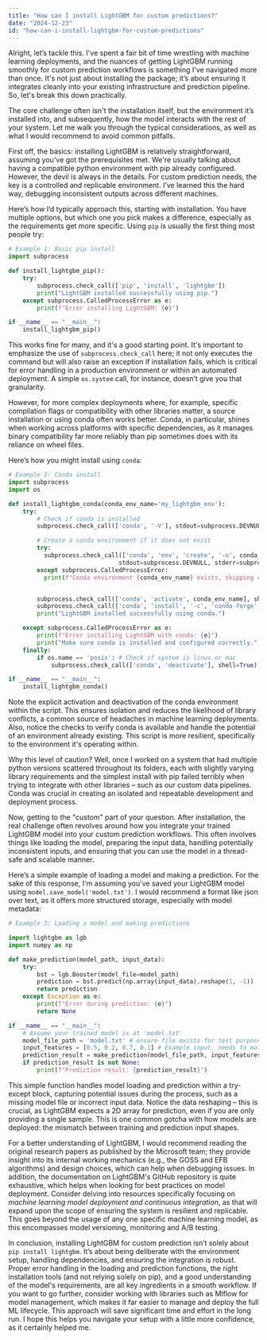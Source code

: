 ```yaml
---
title: "How can I install LightGBM for custom predictions?"
date: "2024-12-23"
id: "how-can-i-install-lightgbm-for-custom-predictions"
---
```


Alright, let’s tackle this. I've spent a fair bit of time wrestling with machine learning deployments, and the nuances of getting LightGBM running smoothly for custom prediction workflows is something I've navigated more than once. It's not just about installing the package; it’s about ensuring it integrates cleanly into your existing infrastructure and prediction pipeline. So, let's break this down practically.

The core challenge often isn't the installation itself, but the environment it’s installed into, and subsequently, how the model interacts with the rest of your system. Let me walk you through the typical considerations, as well as what I would recommend to avoid common pitfalls.

First off, the basics: installing LightGBM is relatively straightforward, assuming you've got the prerequisites met. We're usually talking about having a compatible python environment with pip already configured. However, the devil is always in the details. For custom prediction needs, the key is a controlled and replicable environment. I’ve learned this the hard way, debugging inconsistent outputs across different machines.

Here’s how I’d typically approach this, starting with installation. You have multiple options, but which one you pick makes a difference, especially as the requirements get more specific. Using `pip` is usually the first thing most people try:

```python
# Example 1: Basic pip install
import subprocess

def install_lightgbm_pip():
    try:
        subprocess.check_call(['pip', 'install', 'lightgbm'])
        print("LightGBM installed successfully using pip.")
    except subprocess.CalledProcessError as e:
        print(f"Error installing LightGBM: {e}")

if __name__ == "__main__":
    install_lightgbm_pip()
```

This works fine for many, and it's a good starting point. It's important to emphasize the use of `subprocess.check_call` here; it not only executes the command but will also raise an exception if installation fails, which is critical for error handling in a production environment or within an automated deployment. A simple `os.system` call, for instance, doesn’t give you that granularity.

However, for more complex deployments where, for example, specific compilation flags or compatibility with other libraries matter, a source installation or using conda often works better. Conda, in particular, shines when working across platforms with specific dependencies, as it manages binary compatibility far more reliably than pip sometimes does with its reliance on wheel files.

Here’s how you might install using `conda`:

```python
# Example 2: Conda install
import subprocess
import os

def install_lightgbm_conda(conda_env_name='my_lightgbm_env'):
    try:
        # Check if conda is installed
        subprocess.check_call(['conda', '-V'], stdout=subprocess.DEVNULL, stderr=subprocess.DEVNULL)

        # Create a conda environment if it does not exist
        try:
          subprocess.check_call(['conda', 'env', 'create', '-n', conda_env_name, 'python=3.10'],
                               stdout=subprocess.DEVNULL, stderr=subprocess.DEVNULL)
        except subprocess.CalledProcessError:
          print(f"Conda environment {conda_env_name} exists, skipping creation.")


        subprocess.check_call(['conda', 'activate', conda_env_name], shell=True)
        subprocess.check_call(['conda', 'install', '-c', 'conda-forge', 'lightgbm'], shell=True)
        print("LightGBM installed successfully using conda.")

    except subprocess.CalledProcessError as e:
        print(f"Error installing LightGBM with conda: {e}")
        print("Make sure conda is installed and configured correctly.")
    finally:
        if os.name == 'posix': # Check if system is linux or mac
            subprocess.check_call(['conda', 'deactivate'], shell=True)

if __name__ == "__main__":
    install_lightgbm_conda()
```

Note the explicit activation and deactivation of the conda environment within the script. This ensures isolation and reduces the likelihood of library conflicts, a common source of headaches in machine learning deployments. Also, notice the checks to verify conda is available and handle the potential of an environment already existing. This script is more resilient, specifically to the environment it's operating within.

Why this level of caution? Well, once I worked on a system that had multiple python versions scattered throughout its folders, each with slightly varying library requirements and the simplest install with pip failed terribly when trying to integrate with other libraries – such as our custom data pipelines. Conda was crucial in creating an isolated and repeatable development and deployment process.

Now, getting to the "custom" part of your question. After installation, the real challenge often revolves around how you integrate your trained LightGBM model into your custom prediction workflows. This often involves things like loading the model, preparing the input data, handling potentially inconsistent inputs, and ensuring that you can use the model in a thread-safe and scalable manner.

Here’s a simple example of loading a model and making a prediction. For the sake of this response, I'm assuming you've saved your LightGBM model using `model.save_model('model.txt')`. I would recommend a format like json over text, as it offers more structured storage, especially with model metadata:

```python
# Example 3: Loading a model and making predictions

import lightgbm as lgb
import numpy as np

def make_prediction(model_path, input_data):
    try:
        bst = lgb.Booster(model_file=model_path)
        prediction = bst.predict(np.array(input_data).reshape(1, -1))  # Reshape for prediction
        return prediction
    except Exception as e:
        print(f"Error during prediction: {e}")
        return None

if __name__ == "__main__":
    # Assume your trained model is at 'model.txt'
    model_file_path = 'model.txt' # ensure file exists for test purposes
    input_features = [0.5, 0.2, 0.7, 0.1] # Example input, needs to match what model expects
    prediction_result = make_prediction(model_file_path, input_features)
    if prediction_result is not None:
        print(f"Prediction result: {prediction_result}")
```

This simple function handles model loading and prediction within a try-except block, capturing potential issues during the process, such as a missing model file or incorrect input data. Notice the data reshaping – this is crucial, as LightGBM expects a 2D array for prediction, even if you are only providing a single sample. This is one common gotcha with how models are deployed: the mismatch between training and prediction input shapes.

For a better understanding of LightGBM, I would recommend reading the original research papers as published by the Microsoft team; they provide insight into its internal working mechanics (e.g., the GOSS and EFB algorithms) and design choices, which can help when debugging issues. In addition, the documentation on LightGBM's GitHub repository is quite exhaustive, which helps when looking for best practices on model deployment. Consider delving into resources specifically focusing on *machine learning model deployment and continuous integration*, as that will expand upon the scope of ensuring the system is resilient and replicable. This goes beyond the usage of any one specific machine learning model, as this encompasses model versioning, monitoring and A/B testing.

In conclusion, installing LightGBM for custom prediction isn’t solely about `pip install lightgbm`. It’s about being deliberate with the environment setup, handling dependencies, and ensuring the integration is robust. Proper error handling in the loading and prediction functions, the right installation tools (and not relying solely on pip), and a good understanding of the model's requirements, are all key ingredients in a smooth workflow. If you want to go further, consider working with libraries such as Mlflow for model management, which makes it far easier to manage and deploy the full ML lifecycle. This approach will save significant time and effort in the long run. I hope this helps you navigate your setup with a little more confidence, as it certainly helped me.
